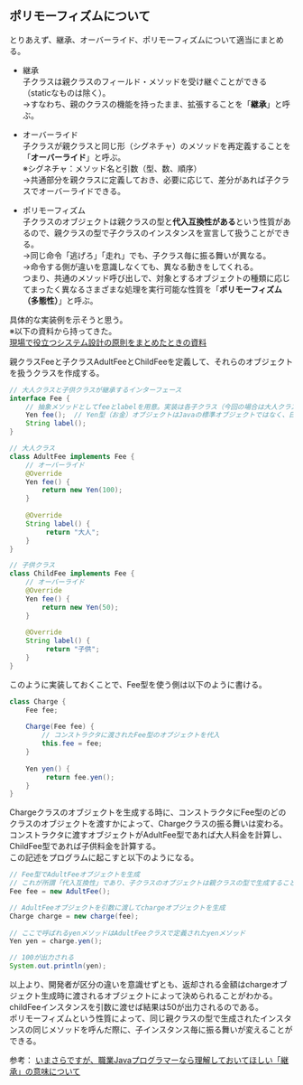 ## ポリモーフィズムについて

とりあえず、継承、オーバーライド、ポリモーフィズムについて適当にまとめる。
* 継承  
子クラスは親クラスのフィールド・メソッドを受け継ぐことができる（staticなものは除く）。  
→すなわち、親のクラスの機能を持ったまま、拡張することを「**継承**」と呼ぶ。

 * オーバーライド  
子クラスが親クラスと同じ形（シグネチャ）のメソッドを再定義することを「**オーバーライド**」と呼ぶ。  
※シグネチャ：メソッド名と引数（型、数、順序）  
→共通部分を親クラスに定義しておき、必要に応じて、差分があれば子クラスでオーバーライドできる。

* ポリモーフィズム  
子クラスのオブジェクトは親クラスの型と**代入互換性がある**という性質があるので、親クラスの型で子クラスのインスタンスを宣言して扱うことができる。  
→同じ命令「逃げろ」「走れ」でも、子クラス毎に振る舞いが異なる。  
→命令する側が違いを意識しなくても、異なる動きをしてくれる。  
つまり、共通のメソッド呼び出しで、対象とするオブジェクトの種類に応じてまったく異なるさまざまな処理を実行可能な性質を「**ポリモーフィズム（多態性）**」と呼ぶ。

具体的な実装例を示そうと思う。  
※以下の資料から持ってきた。  
[現場で役立つシステム設計の原則をまとめたときの資料](https://github.com/NaoakiNetsu/In-house-study/blob/master/Systems%20Architecture/%E7%8F%BE%E5%A0%B4%E3%81%A7%E5%BD%B9%E7%AB%8B%E3%81%A4%E3%82%B7%E3%82%B9%E3%83%86%E3%83%A0%E8%A8%AD%E8%A8%88%E3%81%AE%E5%8E%9F%E5%89%87/README.md)

親クラスFeeと子クラスAdultFeeとChildFeeを定義して、それらのオブジェクトを扱うクラスを作成する。  

```java
// 大人クラスと子供クラスが継承するインターフェース
interface Fee {
    // 抽象メソッドとしてfeeとlabelを用意。実装は各子クラス（今回の場合は大人クラスと子供クラス）で行われる
    Yen fee();  // Yen型（お金）オブジェクトはJavaの標準オブジェクトではなく、日本円を扱う独自オブジェクトの想定
    String label();
}

// 大人クラス
class AdultFee implements Fee {
    // オーバーライド
    @Override
    Yen fee() {
        return new Yen(100);
    }
    
    @Override
    String label() {
         return "大人";
    }
}

// 子供クラス
class ChildFee implements Fee {
    // オーバーライド
    @Override
    Yen fee() {
        return new Yen(50);
    }
    
    @Override
    String label() {
         return "子供";
    }
}
```

このように実装しておくことで、Fee型を使う側は以下のように書ける。

```java
class Charge {
    Fee fee;
    
    Charge(Fee fee) {
        // コンストラクタに渡されたFee型のオブジェクトを代入
        this.fee = fee;
    }
    
    Yen yen() {
         return fee.yen();
    }
}
```

Chargeクラスのオブジェクトを生成する時に、コンストラクタにFee型のどのクラスのオブジェクトを渡すかによって、Chargeクラスの振る舞いは変わる。コンストラクタに渡すオブジェクトがAdultFee型であれば大人料金を計算し、ChildFee型であれば子供料金を計算する。  
この記述をプログラムに起こすと以下のようになる。

```java
// Fee型でAdultFeeオブジェクトを生成
// これが所謂「代入互換性」であり、子クラスのオブジェクトは親クラスの型で生成することができる
Fee fee = new AdultFee();

// AdultFeeオブジェクトを引数に渡してchargeオブジェクトを生成
Charge charge = new charge(fee);
    
// ここで呼ばれるyenメソッドはAdultFeeクラスで定義されたyenメソッド
Yen yen = charge.yen();

// 100が出力される
System.out.println(yen);
```

以上より、開発者が区分の違いを意識せずとも、返却される金額はchargeオブジェクト生成時に渡されるオブジェクトによって決められることがわかる。
childFeeインスタンスを引数に渡せば結果は50が出力されるのである。  
ポリモーフィズムという性質によって、同じ親クラスの型で生成されたインスタンスの同じメソッドを呼んだ際に、子インスタンス毎に振る舞いが変えることができる。

参考： [いまさらですが、職業Javaプログラマーなら理解しておいてほしい「継承」の意味について](http://d.hatena.ne.jp/ryoasai/20110623/1308841453)
